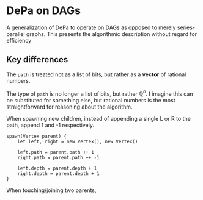 # DePa on DAGs
A generalization of DePa to operate on DAGs as opposed to merely series-parallel graphs.
This presents the algorithmic description without regard for efficiency

## Key differences
The `path` is treated not as a list of bits, but rather as a **vector** of rational numbers.

The type of `path` is no longer a list of bits, but rather $\mathbb{Q}^n$.
I imagine this can be substituted for something else, but rational numbers is the most straightforward for reasoning about the algorithm.

When spawning new children, instead of appending a single L or R to the path,
append 1 and -1 respectively.
```
spawn(Vertex parent) {
    let left, right = new Vertex(), new Vertex()

    left.path = parent.path ++ 1
    right.path = parent.path ++ -1
    
    left.depth = parent.depth + 1
    right.depth = parent.depth + 1
}
```

When touching/joining two parents, 